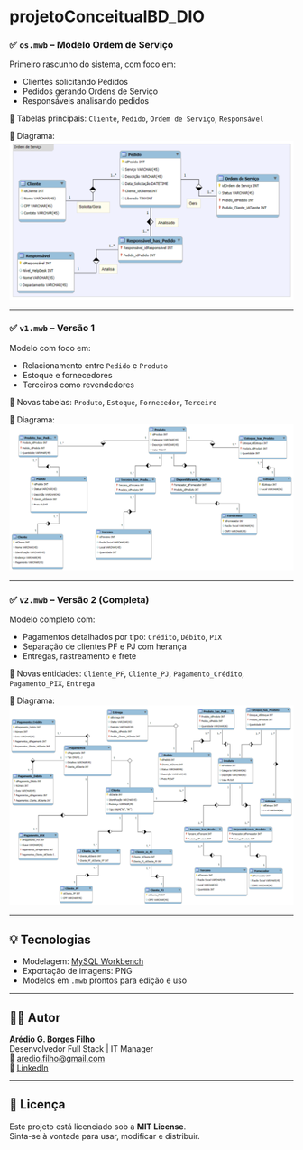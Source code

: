 # projetoConceitualBD_DIO

### ✅ `os.mwb` – Modelo Ordem de Serviço
Primeiro rascunho do sistema, com foco em:
- Clientes solicitando Pedidos
- Pedidos gerando Ordens de Serviço
- Responsáveis analisando pedidos

📌 Tabelas principais: `Cliente`, `Pedido`, `Ordem de Serviço`, `Responsável`

📸 Diagrama:  
![os.png](./os.png)

---

### ✅ `v1.mwb` – Versão 1
Modelo com foco em:
- Relacionamento entre `Pedido` e `Produto`
- Estoque e fornecedores
- Terceiros como revendedores

📌 Novas tabelas: `Produto`, `Estoque`, `Fornecedor`, `Terceiro`

📸 Diagrama:  
![v1.png](./v1.png)

---

### ✅ `v2.mwb` – Versão 2 (Completa)
Modelo completo com:
- Pagamentos detalhados por tipo: `Crédito`, `Débito`, `PIX`
- Separação de clientes PF e PJ com herança
- Entregas, rastreamento e frete

📌 Novas entidades: `Cliente_PF`, `Cliente_PJ`, `Pagamento_Crédito`, `Pagamento_PIX`, `Entrega`

📸 Diagrama:  
![v2.png](./v2.png)

---

## 💡 Tecnologias

- Modelagem: [MySQL Workbench](https://www.mysql.com/products/workbench/)
- Exportação de imagens: PNG
- Modelos em `.mwb` prontos para edição e uso

---

## 🧑‍💻 Autor

**Arédio G. Borges Filho**  
Desenvolvedor Full Stack | IT Manager  
📧 [aredio.filho@gmail.com](mailto:aredio.filho@gmail.com)  
🔗 [LinkedIn](https://www.linkedin.com/in/aredio)

---

## 📜 Licença

Este projeto está licenciado sob a **MIT License**.  
Sinta-se à vontade para usar, modificar e distribuir.

